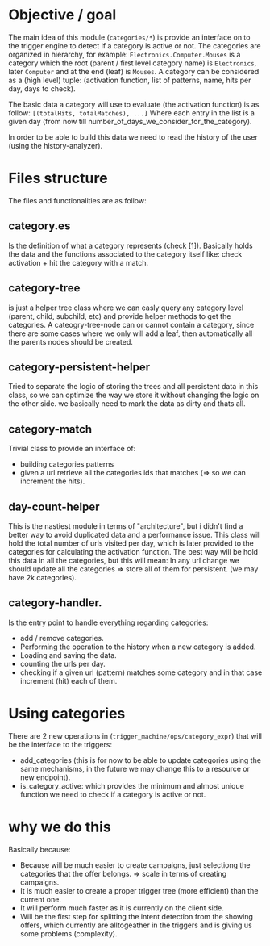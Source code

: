 # Objective / goal
The main idea of this module (`categories/*`) is provide an interface on to
the trigger engine to detect if a category is active or not.
The categories are organized in hierarchy, for example: `Electronics.Computer.Mouses`
is a category which the root (parent / first level category name) is `Electronics`,
later `Computer` and at the end (leaf) is `Mouses`.
A category can be considered as a (high level) tuple: (activation function,
list of patterns, name, hits per day, days to check).

The basic data a category will use to evaluate (the activation function) is as follow:
`[(totalHits, totalMatches), ...]`
Where each entry in the list is a given day (from now till
number_of_days_we_consider_for_the_category).

In order to be able to build this data we need to read the history of the
user (using the history-analyzer).

# Files structure

The files and functionalities are as follow:

## category.es

Is the definition of what a category represents (check [1]). Basically holds
the data and the functions associated to the category itself like: check
activation + hit the category with a match.

## category-tree

is just a helper tree class where we can easly query any category level (parent,
child, subchild, etc) and provide helper methods to get the categories.
A cateogry-tree-node can or cannot contain a category, since there are some
cases where we only will add a leaf, then automatically all the parents nodes
should be created.

## category-persistent-helper

Tried to separate the logic of storing the trees and all persistent data in this
class, so we can optimize the way we store it without changing the logic on the
other side. we basically need to mark the data as dirty and thats all.

## category-match

Trivial class to provide an interface of:
  - building categories patterns
  - given a url retrieve all the categories ids that matches (=> so we can
  increment the hits).

## day-count-helper

This is the nastiest module in terms of "architecture", but i didn't find a
better way to avoid duplicated data and a performance issue. This class will
hold the total number of urls visited per day, which is later provided to the
categories for calculating the activation function.
The best way will be hold this data in all the categories, but this will mean:
In any url change we should update all the categories => store all of them for
persistent. (we may have 2k categories).

## category-handler.

Is the entry point to handle everything regarding categories:
  - add / remove categories.
  - Performing the operation to the history when a new category is added.
  - Loading and saving the data.
  - counting the urls per day.
  - checking if a given url (pattern) matches some category and in that case
    increment (hit) each of them.

# Using categories

There are 2 new operations in (`trigger_machine/ops/category_expr`) that will
be the interface to the triggers:
  - add_categories (this is for now to be able to update categories using the
  same mechanisms, in the future we may change this to a resource or new endpoint).
  - is_category_active: which provides the minimum and almost unique function
  we need to check if a category is active or not.

# why we do this

Basically because:
  - Because will be much easier to create campaigns, just selectiong the
  categories that the offer belongs. => scale in terms of creating campaigns.
  - It is much easier to create a proper trigger tree (more efficient) than the
  current one.
  - It will perform much faster as it is currently on the client side.
  - Will be the first step for splitting the intent detection from the showing
  offers, which currently  are alltogeather in the triggers and is giving us
  some problems (complexity).


